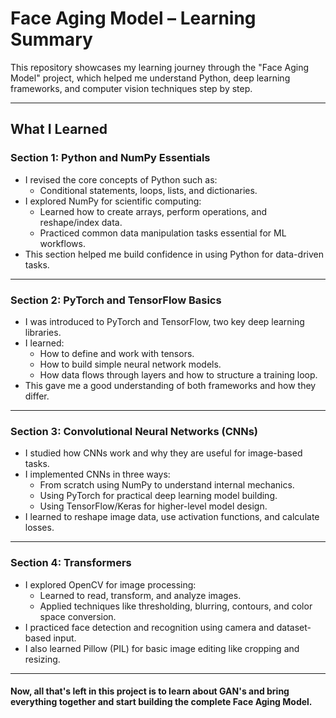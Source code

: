 
# Face Aging Model – Learning Summary

This repository showcases my learning journey through the "Face Aging Model" project, which helped me understand Python, deep learning frameworks, and computer vision techniques step by step.

---

## What I Learned

### **Section 1: Python and NumPy Essentials**
- I revised the core concepts of Python such as:
  - Conditional statements, loops, lists, and dictionaries.
- I explored NumPy for scientific computing:
  - Learned how to create arrays, perform operations, and reshape/index data.
  - Practiced common data manipulation tasks essential for ML workflows.
- This section helped me build confidence in using Python for data-driven tasks.

---

### **Section 2: PyTorch and TensorFlow Basics**
- I was introduced to PyTorch and TensorFlow, two key deep learning libraries.
- I learned:
  - How to define and work with tensors.
  - How to build simple neural network models.
  - How data flows through layers and how to structure a training loop.
- This gave me a good understanding of both frameworks and how they differ.

---

### **Section 3: Convolutional Neural Networks (CNNs)**
- I studied how CNNs work and why they are useful for image-based tasks.
- I implemented CNNs in three ways:
  - From scratch using NumPy to understand internal mechanics.
  - Using PyTorch for practical deep learning model building.
  - Using TensorFlow/Keras for higher-level model design.
- I learned to reshape image data, use activation functions, and calculate losses.

---

### **Section 4: Transformers**
- I explored OpenCV for image processing:
  - Learned to read, transform, and analyze images.
  - Applied techniques like thresholding, blurring, contours, and color space conversion.
- I practiced face detection and recognition using camera and dataset-based input.
- I also learned Pillow (PIL) for basic image editing like cropping and resizing.

---

#### Now, all that's left in this project is to learn about GAN's and bring everything together and start building the complete Face Aging Model.
